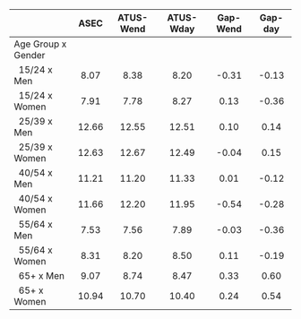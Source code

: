 
|                      |         ASEC |    ATUS-Wend |    ATUS-Wday |     Gap-Wend |      Gap-day |
| -------------------- | :----------: | :----------: | :----------: | :----------: | :----------: |
| Age Group x Gender   |              |              |              |              |              |
| &nbsp;&nbsp;15/24 x Men |         8.07 |         8.38 |         8.20 |        -0.31 |        -0.13 |
| &nbsp;&nbsp;15/24 x Women |         7.91 |         7.78 |         8.27 |         0.13 |        -0.36 |
| &nbsp;&nbsp;25/39 x Men |        12.66 |        12.55 |        12.51 |         0.10 |         0.14 |
| &nbsp;&nbsp;25/39 x Women |        12.63 |        12.67 |        12.49 |        -0.04 |         0.15 |
| &nbsp;&nbsp;40/54 x Men |        11.21 |        11.20 |        11.33 |         0.01 |        -0.12 |
| &nbsp;&nbsp;40/54 x Women |        11.66 |        12.20 |        11.95 |        -0.54 |        -0.28 |
| &nbsp;&nbsp;55/64 x Men |         7.53 |         7.56 |         7.89 |        -0.03 |        -0.36 |
| &nbsp;&nbsp;55/64 x Women |         8.31 |         8.20 |         8.50 |         0.11 |        -0.19 |
| &nbsp;&nbsp;65+ x Men |         9.07 |         8.74 |         8.47 |         0.33 |         0.60 |
| &nbsp;&nbsp;65+ x Women |        10.94 |        10.70 |        10.40 |         0.24 |         0.54 |

